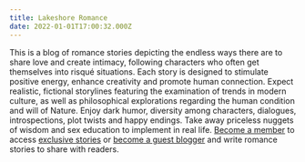 ```yaml
---
title: Lakeshore Romance
date: 2022-01-01T17:00:32.000Z
---
```

This is a blog of romance stories depicting the endless ways there are to share love and create intimacy, following characters who often get themselves into risqué situations. Each story is designed to stimulate positive energy, enhance creativity and promote human connection. Expect realistic, fictional storylines featuring the examination of trends in modern culture, as well as philosophical explorations regarding the human condition and will of Nature. Enjoy dark humor, diversity among characters, dialogues, introspections, plot twists and happy endings. Take away priceless nuggets of wisdom and sex education to implement in real life. [Become a member](https://laurenlakeshore.com/membership/) to access [exclusive stories](https://laurenlakeshore.com/tag/exclusive-stories/) or [become a guest blogger](https://laurenlakeshore.com/tag/guest-blog-posts/) and write romance stories to share with readers.